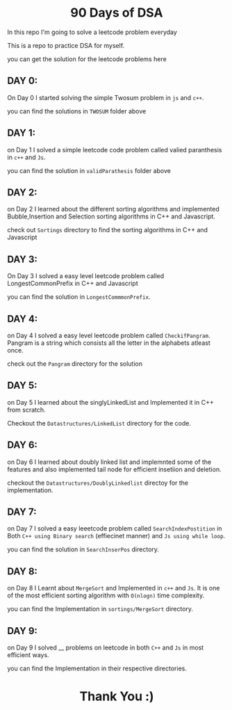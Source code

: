 <h1 align="center"> 90 Days of DSA </h1>

In this repo I'm going to solve a leetcode problem everyday

This is a repo to practice DSA for myself.

you can get the solution for the leetcode problems here

## DAY 0:

On Day 0 I started solving the simple Twosum problem in `js` and `c++`.

you can find the solutions in `TWOSUM` folder above

## DAY 1:

on Day 1 I solved a simple leetcode code problem called valied paranthesis in `c++` and `Js`.

you can find the solution in `validParathesis` folder above

## DAY 2:

on Day 2 I learned about the different sorting algorithms and implemented Bubble,Insertion and Selection sorting algorithms in C++ and Javascript.

check out `Sortings` directory to find the sorting algorithms in C++ and Javascript

## DAY 3:

On Day 3 I solved a easy level leetcode problem called LongestCommonPrefix in C++ and Javascript

you can find the solution in `LongestCommmonPrefix`.

## DAY 4:

on Day 4 I solved a easy level leetcode problem called `CheckifPangram`. Pangram is a string which consists all the letter in the alphabets atleast once.

check out the `Pangram` directory for the solution

## DAY 5:

on Day 5 I learned about the singlyLinkedList and Implemented it in C++ from scratch.

Checkout the `Datastructures/LinkedList` directory for the code.

## DAY 6:

on Day 6 I learned about doubly linked list and implemnted some of the features and also implemented tail node for efficient insetiion and deletion.

checkout the `Datastructures/DoublyLinkedlist` directoy for the implementation.

## DAY 7:

on Day 7 I solved a easy leeetcode problem called `SearchIndexPostition` in Both `C++ using Binary search` (effiecinet manner) and `Js using while loop`.

you can find the solution in `SearchInserPos` directory.

## DAY 8:

on Day 8 I Learnt about `MergeSort` and Implemented in `c++` and `Js`. It is one of the most efficient sorting algorithm with `O(nlogn)` time complexity.

you can find the Implementation in `sortings/MergeSort` directory.

## DAY 9:

on Day 9 I solved \_\_ problems on leetcode in both `C++` and `Js` in most efficient ways.

you can find the Implementation in their respective directories.

<h1 align="center">Thank You :)</h1>
